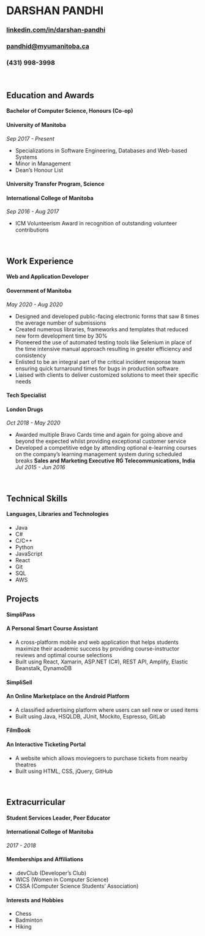 # **DARSHAN PANDHI**

### [linkedin.com/in/darshan-pandhi](https://www.linkedin.com/in/darshan-pandhi/)

### [pandhid@myumanitoba.ca](mailto:pandhid@myumanitoba.ca)

### (431) 998-3998

&nbsp;

## **Education and Awards**

#### **Bachelor of Computer Science, Honours (Co-op)**

#### **University of Manitoba**

_Sep 2017 - Present_

- Specializations in Software Engineering, Databases and Web-based Systems
- Minor in Management
- Dean’s Honour List

#### **University Transfer Program, Science**

#### **International College of Manitoba**

_Sep 2016 - Aug 2017_

- ICM Volunteerism Award in recognition of outstanding volunteer contributions

&nbsp;

## Work Experience

#### **Web and Application Developer**

#### **Government of Manitoba**

_May 2020 - Aug 2020_

- Designed and developed public-facing electronic forms that saw 8 times the average number of submissions
- Created numerous libraries, frameworks and templates that reduced new form development time by 30%
- Pioneered the use of automated testing tools like Selenium in place of the time intensive manual approach resulting in greater efficiency and consistency
- Enlisted to be an integral part of the critical incident response team ensuring quick turnaround times for bugs in production software
- Liaised with clients to deliver customized solutions to meet their specific needs

#### **Tech Specialist**

#### **London Drugs**

_Oct 2018 - May 2020_

- Awarded multiple Bravo Cards time and again for going above and beyond the expected whilst providing exceptional customer service
- Developed a competitive edge by attending optional e-learning courses on the company’s learning management system during scheduled breaks
  **Sales and Marketing Executive**
  **RG Telecommunications, India** _Jul 2015 - Jun 2016_

&nbsp;

## **Technical Skills**

#### **Languages, Libraries and Technologies**

- Java
- C#
- C/C++
- Python
- JavaScript
- React
- Git
- SQL
- AWS

## Projects

#### **SimpliPass**

#### **A Personal Smart Course Assistant**

- A cross-platform mobile and web application that helps students maximize their academic success by providing course-instructor reviews and optimal course selections
- Built using React, Xamarin, ASP.NET (C#), REST API, Amplify, Elastic Beanstalk, DynamoDB

#### **SimpliSell**

#### **An Online Marketplace on the Android Platform**

- A classified advertising platform where users can sell new or used items
- Built using Java, HSQLDB, JUnit, Mockito, Espresso, GitLab

#### **FilmBoo**k

#### **An Interactive Ticketing Portal**

- A website which allows moviegoers to purchase tickets from nearby theatres
- Built using HTML, CSS, jQuery, GitHub

&nbsp;

## Extracurricular

#### **Student Services Leader, Peer Educator**

#### **International College of Manitoba**

_2017 - 2018_

#### **Memberships and Affiliations**

- .devClub (Developer’s Club)
- WICS (Women in Computer Science)
- CSSA (Computer Science Students’ Association)

#### **Interests and Hobbies**

- Chess
- Badminton
- Hiking
